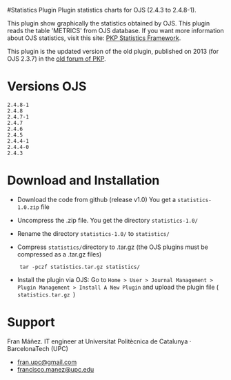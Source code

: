 #Statistics Plugin
Plugin statistics charts for OJS (2.4.3 to 2.4.8-1).

This plugin show graphically the statistics obtained by OJS. This plugin reads the table 'METRICS' from OJS database.
If you want more information about OJS statistics, visit this site: [PKP Statistics Framework](https://pkp.sfu.ca/wiki/index.php?title=PKP_Statistics_Framework).

This plugin is the updated version of the old plugin, published on 2013 (for OJS 2.3.7) in the [old forum of PKP](https://pkp.sfu.ca/support/forum/viewtopic.php?f=28&t=10962&p=45214&hilit=statistics+charts#p45214).

# Versions OJS
```
2.4.8-1
2.4.8
2.4.7-1
2.4.7
2.4.6
2.4.5
2.4.4-1
2.4.4-0
2.4.3
```
# Download and Installation
- Download the code from github (release v1.0) You get a ```statistics-1.0.zip``` file

- Uncompress the .zip file. You get the directory ```statistics-1.0/```

- Rename the directory ```statistics-1.0/``` to ```statistics/```

- Compress ```statistics/```directory to .tar.gz (the OJS plugins must be compressed as a .tar.gz files)
```
    tar -pczf statistics.tar.gz statistics/
```
- Install the plugin via OJS: Go to ```Home > User > Journal Management > Plugin Management > Install A New Plugin``` and upload the plugin file ( ```statistics.tar.gz ```)

# Support
Fran Máñez. IT engineer at Universitat Politècnica de Catalunya · BarcelonaTech (UPC)

  - [fran.upc@gmail.com](mailto:fran.upc@gmail.com)
  - [francisco.manez@upc.edu](mailto:francisco.manez@upc.edu)


